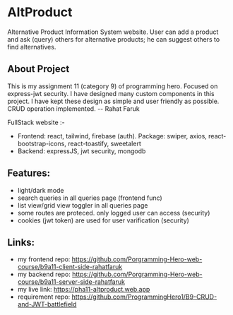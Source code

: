 # AltProduct
Alternative Product Information System website. User can add a product and ask (query) others for alternative products; he can suggest others to find alternatives.  

## About Project
This is my assignment 11 (category 9) of programming hero. Focused on express-jwt security. I have designed many custom components in this project. I have kept these design as simple and user friendly as possible. CRUD operation implemented.
-- Rahat Faruk

FullStack website :-
- Frontend: react, tailwind, firebase (auth). Package: swiper, axios, react-bootstrap-icons, react-toastify, sweetalert
- Backend: expressJS, jwt security, mongodb 

## Features:
  - light/dark mode 
  - search queries in all queries page (frontend func)
  - list view/grid view toggler in all queries page
  - some routes are proteced. only logged user can access (security)
  - cookies (jwt token) are used for user varification (security) 

## Links:
  - my frontend repo: https://github.com/Porgramming-Hero-web-course/b9a11-client-side-rahatfaruk 
  - my backend repo: https://github.com/Porgramming-Hero-web-course/b9a11-server-side-rahatfaruk 
  - my live link: https://pha11-altproduct.web.app 
  - requirement repo: https://github.com/ProgrammingHero1/B9-CRUD-and-JWT-battlefield  